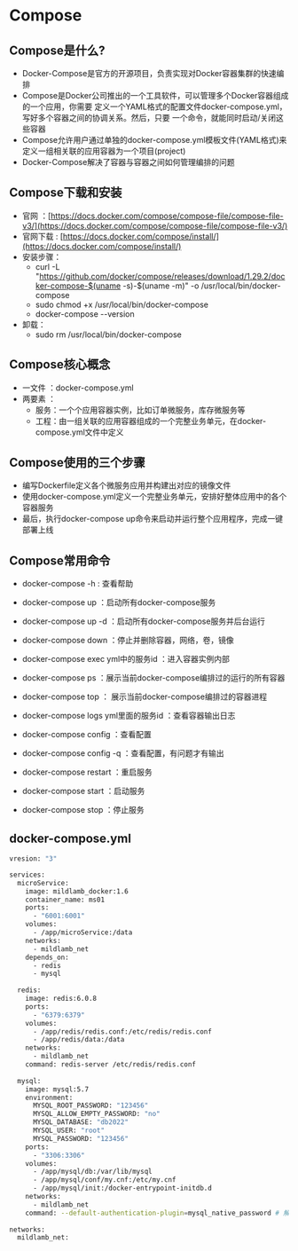 # Compose
## Compose是什么?
- Docker-Compose是官方的开源项目，负责实现对Docker容器集群的快速编排
- Compose是Docker公司推出的一个工具软件，可以管理多个Docker容器组成的一个应用，你需要
  定义一个YAML格式的配置文件docker-compose.yml，写好多个容器之间的协调关系。然后，只要
  一个命令，就能同时启动/关闭这些容器
- Compose允许用户通过单独的docker-compose.yml模板文件(YAML格式)来定义一组相关联的应用容器为一个项目(project)
- Docker-Compose解决了容器与容器之间如何管理编排的问题

## Compose下载和安装
- 官网 ：[https://docs.docker.com/compose/compose-file/compose-file-v3/](https://docs.docker.com/compose/compose-file/compose-file-v3/)
- 官网下载 : [https://docs.docker.com/compose/install/](https://docs.docker.com/compose/install/)
- 安装步骤：
  - curl -L "https://github.com/docker/compose/releases/download/1.29.2/docker-compose-$(uname -s)-$(uname -m)" -o /usr/local/bin/docker-compose
  - sudo chmod +x /usr/local/bin/docker-compose
  - docker-compose --version
- 卸载：
  - sudo rm /usr/local/bin/docker-compose

## Compose核心概念
- 一文件 ：docker-compose.yml
- 两要素 ：
  - 服务：一个个应用容器实例，比如订单微服务，库存微服务等
  - 工程：由一组关联的应用容器组成的一个完整业务单元，在docker-compose.yml文件中定义

## Compose使用的三个步骤
- 编写Dockerfile定义各个微服务应用并构建出对应的镜像文件
- 使用docker-compose.yml定义一个完整业务单元，安排好整体应用中的各个容器服务
- 最后，执行docker-compose up命令来启动并运行整个应用程序，完成一键部署上线

## Compose常用命令
- docker-compose -h : 查看帮助
- docker-compose up ：启动所有docker-compose服务
- docker-compose up -d ：启动所有docker-compose服务并后台运行
- docker-compose down ：停止并删除容器，网络，卷，镜像
- docker-compose exec yml中的服务id ：进入容器实例内部
- docker-compose ps ：展示当前docker-compose编排过的运行的所有容器
- docker-compose top ： 展示当前docker-compose编排过的容器进程

- docker-compose logs yml里面的服务id ：查看容器输出日志
- docker-compose config ：查看配置
- docker-compose config -q ：查看配置，有问题才有输出
- docker-compose restart ：重启服务
- docker-compose start ：启动服务
- docker-compose stop ：停止服务

## docker-compose.yml
```bash
vresion: "3"

services:
  microService:
    image: mildlamb_docker:1.6
    container_name: ms01
    ports:
      - "6001:6001"
    volumes:
      - /app/microService:/data
    networks:
      - mildlamb_net
    depends_on:
      - redis
      - mysql
  
  redis:
    image: redis:6.0.8
    ports:
      - "6379:6379"
    volumes:
      - /app/redis/redis.conf:/etc/redis/redis.conf
      - /app/redis/data:/data
    networks:
      - mildlamb_net
    command: redis-server /etc/redis/redis.conf
    
  mysql:
    image: mysql:5.7
    environment:
      MYSQL_ROOT_PASSWORD: "123456"
      MYSQL_ALLOW_EMPTY_PASSWORD: "no"
      MYSQL_DATABASE: "db2022"
      MYSQL_USER: "root"
      MYSQL_PASSWORD: "123456"
    ports:
      - "3306:3306"
    volumes:
      - /app/mysql/db:/var/lib/mysql
      - /app/mysql/conf/my.cnf:/etc/my.cnf
      - /app/mysql/init:/docker-entrypoint-initdb.d
    networks:
      - mildlamb_net
    command: --default-authentication-plugin=mysql_native_password # 解决外部无法访问
    
networks:
  mildlamb_net:
      
```
